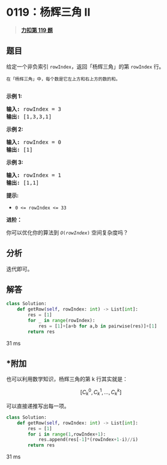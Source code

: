 # 0119：杨辉三角 II


> <u>**[力扣第 119 题](https://leetcode.cn/problems/pascals-triangle-ii/)**</u>

## 题目

<p>给定一个非负索引 <code>rowIndex</code>，返回「杨辉三角」的第 <code>rowIndex</code><em> </em>行。</p>

<p><small>在「杨辉三角」中，每个数是它左上方和右上方的数的和。</small></p>

<p><img alt="" src="https://pic.leetcode-cn.com/1626927345-DZmfxB-PascalTriangleAnimated2.gif" /></p>



<p><strong>示例 1:</strong></p>

<pre>
<strong>输入:</strong> rowIndex = 3
<strong>输出:</strong> [1,3,3,1]
</pre>

<p><strong>示例 2:</strong></p>

<pre>
<strong>输入:</strong> rowIndex = 0
<strong>输出:</strong> [1]
</pre>

<p><strong>示例 3:</strong></p>

<pre>
<strong>输入:</strong> rowIndex = 1
<strong>输出:</strong> [1,1]
</pre>



<p><strong>提示:</strong></p>

<ul>
<li><code>0 <= rowIndex <= 33</code></li>
</ul>



<p><strong>进阶：</strong></p>

<p>你可以优化你的算法到 <code><em>O</em>(<i>rowIndex</i>)</code> 空间复杂度吗？</p>


## 分析

迭代即可。

## 解答

```python
class Solution:
    def getRow(self, rowIndex: int) -> List[int]:
        res = [1]
        for _ in range(rowIndex):
            res = [1]+[a+b for a,b in pairwise(res)]+[1]
        return res
```
31 ms

## *附加

也可以利用数学知识，杨辉三角的第 k 行其实就是：

$$[ C_k^0, C_k^1, ..., C_k^k ]$$

可以直接递推写出每一项。

```python
class Solution:
    def getRow(self, rowIndex: int) -> List[int]:
        res = [1]
        for i in range(1,rowIndex+1):
            res.append(res[-1]*(rowIndex+1-i)//i)
        return res
```
31 ms




